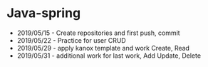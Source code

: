# **Java-spring**  
  * 2019/05/15 - Create repositories and first push, commit  
  * 2019/05/22 - Practice for user CRUD
  * 2019/05/29 - apply kanox template and work Create, Read
  * 2019/05/31 - additional work for last work, Add Update, Delete

